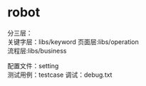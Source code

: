 # robot  
分三层：  
关键字层：libs/keyword
页面层:libs/operation  
流程层:libs/business  
  
配置文件：setting  
测试用例：testcase
调试：debug.txt
